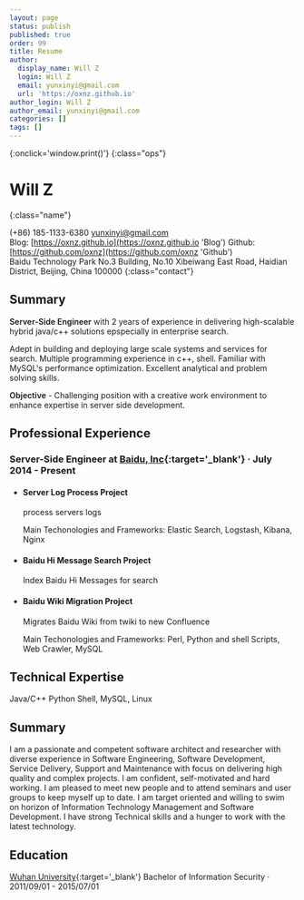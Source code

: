 ```yaml
---
layout: page
status: publish
published: true
order: 99
title: Resume
author:
  display_name: Will Z
  login: Will Z
  email: yunxinyi@gmail.com
  url: 'https://oxnz.github.io'
author_login: Will Z
author_email: yunxinyi@gmail.com
categories: []
tags: []
---
```


<style type="text/css">
strong {
	font-weight: 600;
}

.post-header {
	margin-bottom: 0;
}

.post-title {
	display: none;
}

.post-content .ops {
	float: right;
}

.post-content .ops > a:not(:last-child) {
	padding-right: 5px;
}

.post-content .name {
	font-size: 28px;
	line-height: 40px;
	font-weight: 400;
}

.post-content .contact {
	color: #666;
	font-size: 14px;
	line-height: 20px;
}

.post-content h1,
.post-content h2,
.post-content h3,
.post-content h4,
.post-content h5,
.post-content h6 {
	font-family: 'Helvetica Neue', Helvetica, Arial, sans-serif;
	font-weight: 600;
}

.post-content h2 {
	font-size: 17px;
	line-height: 28px;
	padding-bottom: 4px;
	border-bottom: 1px solid #ededed;
}

.post-content h3 {
	font-size: 16px;
	line-height: 22px;
}

.post-content h4 {
	font-size: 15px;
	line-height: 22px;
}

@media print {
	.site-header,
	.post-content .ops,
	.site-footer {
		display: none;
	}
}
</style>

[<i class="fa fa-language"></i>](/resume/zh_CN '简体中文')
[<i class="fa fa-print"></i>](# 'Print Resume'){:onclick='window.print()'}
[<i class="fa fa-download"></i>](/assets/resume.pdf 'Download Resume')
{:class="ops"}

# Will Z
{:class="name"}

<i class="fa fa-fw fa-phone"></i> (+86) 185-1133-6380
<i class="fa fa-fw fa-envelope-o"></i> [yunxinyi@gmail.com](mailto:yunxinyi@gmail.com)
<br />
<i class="fa fa-fw fa-globe"></i> Blog: [https://oxnz.github.io](https://oxnz.github.io 'Blog')
Github: [https://github.com/oxnz](https://github.com/oxnz 'Github')
<br/>
<i class="fa fa-fw fa-map-marker"></i> Baidu Technology Park No.3 Building, No.10 Xibeiwang East Road, Haidian District, Beijing, China 100000
{:class="contact"}

## Summary

**Server-Side Engineer** with 2 years of experience in delivering high-scalable hybrid java/c++ solutions epspecially in enterprise search.

Adept in building and deploying large scale systems and services for search. Multiple programming experience in c++, shell. Familiar with MySQL's performance optimization. Excellent analytical and problem solving skills.

**Objective** - Challenging position with a creative work environment to enhance expertise in server side development.


## Professional Experience

### Server-Side Engineer at [Baidu, Inc](https://www.baidu.com){:target='_blank'} &middot; July 2014 - Present

* #### Server Log Process Project

	process servers logs

	Main Techonologies and Frameworks: Elastic Search, Logstash, Kibana, Nginx

* #### Baidu Hi Message Search Project

	Index Baidu Hi Messages for search

* #### Baidu Wiki Migration Project

	Migrates Baidu Wiki from twiki to new Confluence

	Main Techonologies and Frameworks: Perl, Python and shell Scripts, Web Crawler, MySQL

## Technical Expertise

Java/C++ Python Shell, MySQL, Linux

## Summary

I am a passionate and competent software architect and researcher with diverse experience in Software Engineering, Software Development, Service Delivery, Support and Maintenance with focus on delivering high quality and complex projects. I am confident, self-motivated and hard working. I am pleased to meet new people and to attend seminars and user groups to keep myself up to date. I am target oriented and willing to swim on horizon of Information Technology Management and Software Development. I have strong Technical skills and a hunger to work with the latest technology.

## Education

<i class="fa fa-university"></i> [Wuhan University](http://www.whu.edu.cn/){:target='_blank'}
<i class="fa fa-graduation-cap"></i> Bachelor of Information Security
&middot; 2011/09/01 - 2015/07/01
